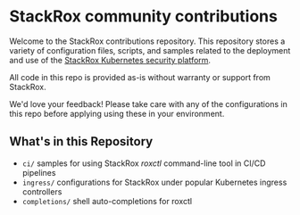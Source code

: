 # StackRox community contributions

Welcome to the StackRox contributions repository. This repository stores a variety of configuration files, scripts, and samples related to the deployment and use of the [StackRox Kubernetes security platform](https://www.stackrox.com).

All code in this repo is provided as-is without warranty or support from StackRox. 

We'd love your feedback! Please take care with any of the configurations in this repo before applying using these in your environment. 

## What's in this Repository
* `ci/`  samples for using StackRox *roxctl* command-line tool in CI/CD pipelines
* `ingress/`  configurations for StackRox under popular Kubernetes ingress controllers
* `completions/` shell auto-completions for roxctl
